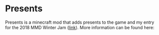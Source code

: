 # Presents
Presents is a minecraft mod that adds presents to the game and my entry for the 2018 MMD Winter Jam ([link](https://github.com/MinecraftModDevelopment/MMD-Site/blob/master/docs/events/winter_jam_2018.md)). More information can be found here:
<curseforge link coming soon>
